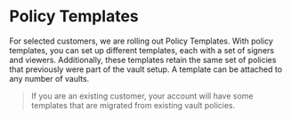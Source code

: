 # Policy Templates

For selected customers, we are rolling out Policy Templates. With policy templates, you can set up different templates, each with a set of signers and viewers. Additionally, these templates retain the same set of policies that previously were part of the vault setup. A template can be attached to any number of vaults.

> If you are an existing customer, your account will have some templates that are migrated from existing vault policies.
